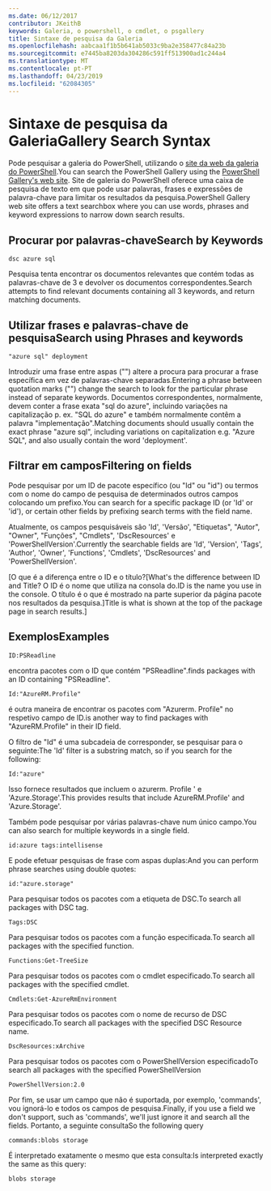 ```yaml
---
ms.date: 06/12/2017
contributor: JKeithB
keywords: Galeria, o powershell, o cmdlet, o psgallery
title: Sintaxe de pesquisa da Galeria
ms.openlocfilehash: aabcaa1f1b5b641ab5033c9ba2e358477c84a23b
ms.sourcegitcommit: e7445ba8203da304286c591ff513900ad1c244a4
ms.translationtype: MT
ms.contentlocale: pt-PT
ms.lasthandoff: 04/23/2019
ms.locfileid: "62084305"
---
```

# <a name="gallery-search-syntax"></a><span data-ttu-id="47889-103">Sintaxe de pesquisa da Galeria</span><span class="sxs-lookup"><span data-stu-id="47889-103">Gallery Search Syntax</span></span>

<span data-ttu-id="47889-104">Pode pesquisar a galeria do PowerShell, utilizando o [site da web da galeria do PowerShell](https://www.powershellgallery.com/).</span><span class="sxs-lookup"><span data-stu-id="47889-104">You can search the PowerShell Gallery using the [PowerShell Gallery's web site](https://www.powershellgallery.com/).</span></span>
<span data-ttu-id="47889-105">Site de galeria do PowerShell oferece uma caixa de pesquisa de texto em que pode usar palavras, frases e expressões de palavra-chave para limitar os resultados da pesquisa.</span><span class="sxs-lookup"><span data-stu-id="47889-105">PowerShell Gallery web site offers a text searchbox where you can use words, phrases and keyword expressions to narrow down search results.</span></span>

## <a name="search-by-keywords"></a><span data-ttu-id="47889-106">Procurar por palavras-chave</span><span class="sxs-lookup"><span data-stu-id="47889-106">Search by Keywords</span></span>

    dsc azure sql

<span data-ttu-id="47889-107">Pesquisa tenta encontrar os documentos relevantes que contém todas as palavras-chave de 3 e devolver os documentos correspondentes.</span><span class="sxs-lookup"><span data-stu-id="47889-107">Search attempts to find relevant documents containing all 3 keywords, and return matching documents.</span></span>

## <a name="search-using-phrases-and-keywords"></a><span data-ttu-id="47889-108">Utilizar frases e palavras-chave de pesquisa</span><span class="sxs-lookup"><span data-stu-id="47889-108">Search using Phrases and keywords</span></span>

    "azure sql" deployment

<span data-ttu-id="47889-109">Introduzir uma frase entre aspas ("") altere a procura para procurar a frase específica em vez de palavras-chave separadas.</span><span class="sxs-lookup"><span data-stu-id="47889-109">Entering a phrase between quotation marks ("") change the search to look for the particular phrase instead of separate keywords.</span></span>
<span data-ttu-id="47889-110">Documentos correspondentes, normalmente, devem conter a frase exata "sql do azure", incluindo variações na capitalização p. ex. "SQL do azure" e também normalmente contêm a palavra "implementação".</span><span class="sxs-lookup"><span data-stu-id="47889-110">Matching documents should usually contain the exact phrase "azure sql", including variations on capitalization e.g. "Azure SQL", and also usually contain the word 'deployment'.</span></span>

## <a name="filtering-on-fields"></a><span data-ttu-id="47889-111">Filtrar em campos</span><span class="sxs-lookup"><span data-stu-id="47889-111">Filtering on fields</span></span>

<span data-ttu-id="47889-112">Pode pesquisar por um ID de pacote específico (ou "Id" ou "id") ou termos com o nome do campo de pesquisa de determinados outros campos colocando um prefixo.</span><span class="sxs-lookup"><span data-stu-id="47889-112">You can search for a specific package ID (or 'Id' or 'id'), or certain other fields by prefixing search terms with the field name.</span></span>

<span data-ttu-id="47889-113">Atualmente, os campos pesquisáveis são 'Id', 'Versão', "Etiquetas", "Autor", "Owner", "Funções", "Cmdlets", 'DscResources' e 'PowerShellVersion'.</span><span class="sxs-lookup"><span data-stu-id="47889-113">Currently the searchable fields are 'Id', 'Version', 'Tags', 'Author', 'Owner', 'Functions', 'Cmdlets', 'DscResources' and 'PowerShellVersion'.</span></span>

<span data-ttu-id="47889-114">[O que é a diferença entre o ID e o título?</span><span class="sxs-lookup"><span data-stu-id="47889-114">[What's the difference between ID and Title?</span></span> <span data-ttu-id="47889-115">O ID é o nome que utiliza na consola do.</span><span class="sxs-lookup"><span data-stu-id="47889-115">ID is the name you use in the console.</span></span> <span data-ttu-id="47889-116">O título é o que é mostrado na parte superior da página pacote nos resultados da pesquisa.]</span><span class="sxs-lookup"><span data-stu-id="47889-116">Title is what is shown at the top of the package page in search results.]</span></span>

## <a name="examples"></a><span data-ttu-id="47889-117">Exemplos</span><span class="sxs-lookup"><span data-stu-id="47889-117">Examples</span></span>

    ID:PSReadline
    
<span data-ttu-id="47889-118">encontra pacotes com o ID que contém "PSReadline".</span><span class="sxs-lookup"><span data-stu-id="47889-118">finds packages with an ID containing "PSReadline".</span></span>

    Id:"AzureRM.Profile"

<span data-ttu-id="47889-119">é outra maneira de encontrar os pacotes com "Azurerm. Profile" no respetivo campo de ID.</span><span class="sxs-lookup"><span data-stu-id="47889-119">is another way to find packages with "AzureRM.Profile" in their ID field.</span></span>

<span data-ttu-id="47889-120">O filtro de "Id" é uma subcadeia de corresponder, se pesquisar para o seguinte:</span><span class="sxs-lookup"><span data-stu-id="47889-120">The 'Id' filter is a substring match, so if you search for the following:</span></span>

    Id:"azure"

<span data-ttu-id="47889-121">Isso fornece resultados que incluem o azurerm. Profile ' e 'Azure.Storage'.</span><span class="sxs-lookup"><span data-stu-id="47889-121">This provides results that include AzureRM.Profile' and 'Azure.Storage'.</span></span>

<span data-ttu-id="47889-122">Também pode pesquisar por várias palavras-chave num único campo.</span><span class="sxs-lookup"><span data-stu-id="47889-122">You can also search for multiple keywords in a single field.</span></span> 

    id:azure tags:intellisense

<span data-ttu-id="47889-123">E pode efetuar pesquisas de frase com aspas duplas:</span><span class="sxs-lookup"><span data-stu-id="47889-123">And you can perform phrase searches using double quotes:</span></span>

    id:"azure.storage"

<span data-ttu-id="47889-124">Para pesquisar todos os pacotes com a etiqueta de DSC.</span><span class="sxs-lookup"><span data-stu-id="47889-124">To search all packages with DSC tag.</span></span>

    Tags:DSC

<span data-ttu-id="47889-125">Para pesquisar todos os pacotes com a função especificada.</span><span class="sxs-lookup"><span data-stu-id="47889-125">To search all packages with the specified function.</span></span>

    Functions:Get-TreeSize

<span data-ttu-id="47889-126">Para pesquisar todos os pacotes com o cmdlet especificado.</span><span class="sxs-lookup"><span data-stu-id="47889-126">To search all packages with the specified cmdlet.</span></span>

    Cmdlets:Get-AzureRmEnvironment

<span data-ttu-id="47889-127">Para pesquisar todos os pacotes com o nome de recurso de DSC especificado.</span><span class="sxs-lookup"><span data-stu-id="47889-127">To search all packages with the specified DSC Resource name.</span></span>

    DscResources:xArchive

<span data-ttu-id="47889-128">Para pesquisar todos os pacotes com o PowerShellVersion especificado</span><span class="sxs-lookup"><span data-stu-id="47889-128">To search all packages with the specified PowerShellVersion</span></span>

    PowerShellVersion:2.0

<span data-ttu-id="47889-129">Por fim, se usar um campo que não é suportada, por exemplo, 'commands', vou ignorá-lo e todos os campos de pesquisa.</span><span class="sxs-lookup"><span data-stu-id="47889-129">Finally, if you use a field we don't support, such as 'commands', we'll just ignore it and search all the fields.</span></span> <span data-ttu-id="47889-130">Portanto, a seguinte consulta</span><span class="sxs-lookup"><span data-stu-id="47889-130">So the following query</span></span>

    commands:blobs storage

<span data-ttu-id="47889-131">É interpretado exatamente o mesmo que esta consulta:</span><span class="sxs-lookup"><span data-stu-id="47889-131">Is interpreted exactly the same as this query:</span></span>

    blobs storage
